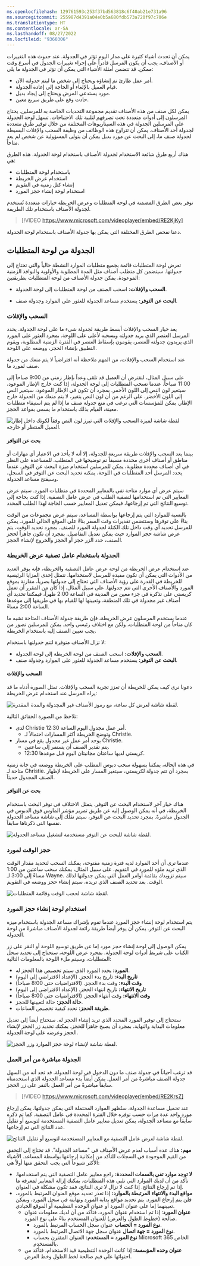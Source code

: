 ```yaml
---
ms.openlocfilehash: 129761593c253f37bd563818c6f40ab21e731a96
ms.sourcegitcommit: 255987d4391a04e0b5a680fdb573a720f97c706e
ms.translationtype: HT
ms.contentlocale: ar-SA
ms.lasthandoff: 08/27/2022
ms.locfileid: "9360306"
---
```

يمكن أن تحدث أشياء كثيرة على مدار اليوم تؤثر في الجدولة. عند حدوث هذه التغييرات أو الأصناف، يجب أن يكون المرسل قادراً على إجراء تغييرات الجدول في أسرع وقت ممكن. قد تتضمن أمثلة الأشياء التي يمكن أن تؤثر في الجدولة ما يلي:

-   أمر عمل طارئ تم إنشاؤه ويحتاج إلى شخص ما ليتم جدولته الآن.
-   قيام العميل بالإلغاء أو الحاجة إلى إعادة الجدولة.
-   مورد يستدعي المرض ويحتاج إلى إيجاد بديل.
-   حادث وقع على طريق سريع معين.

يمكن لكل صنف من هذه الأصناف تقديم مجموعة التحديات الخاصة به للمرسلين. يحتاج المرسلون إلى أدوات متعددة تحت تصرفهم لتلبية تلك الاحتياجات. تسهل لوحة الجدولة على المرسلين الجدولة في هذه السيناريوهات المختلفة من خلال توفير طرق متعددة لجدولة أحد الأصناف. يمكن أن تتراوح هذه الوظائف من وظيفة السحب والإفلات البسيطة لجدولة صنف ما، إلى البحث عن مورد بديل يمكن أن يتولى المسؤولية عن شخص لم يعد متاحاً.

هناك أربع طرق شائعة الاستخدام لجدولة الأصناف باستخدام لوحة الجدولة. هذه الطرق هي:

-   باستخدام لوحة المتطلبات
-   استخدام عرض الخريطة
-   إنشاء كتل زمنية في التقويم
-   استخدام لوحة إنشاء حجز المورد

توفر بعض الطرق المضمنة في لوحة المتطلبات وعرض الخريطة خيارات متعددة تُستخدم لجدولة الأصناف باستخدام تلك الطريقة.


>[!VIDEO https://www.microsoft.com/videoplayer/embed/RE2KjKy]

دعنا نفحص الطرق المختلفة التي يمكن بها جدولة الأصناف باستخدام لوحة الجدولة.


## <a name="schedule-from-the-requirements-panel"></a>الجدولة من لوحة المتطلبات

تعرض لوحة المتطلبات قائمة بجميع متطلبات الموارد النشطة حالياً والتي تحتاج إلى جدولتها. سيتضمن كل متطلب أصناف مثل المدة المطلوبة والأولوية والنوافذ الزمنية الموعودة. يمكن جدولة الأصناف من لوحة المتطلبات بطريقتين:

-   **السحب والإفلات:** اسحب الصنف من لوحة المتطلبات إلى لوحة الجدولة.

-   **البحث عن التوفر:** يستخدم مساعد الجدولة للعثور على الموارد وجدولة صنف.

### <a name="drag-and-drop"></a>السحب والإفلات

يعد خيار السحب والإفلات أبسط طريقة لجدولة شيء ما على لوحة الجدولة. يحدد المرسل العنصر الذي يريد جدولته ويسحبه لأعلى على اللوحة. بمجرد العثور على المورد الذي يريدون جدولته للعنصر، يقومون بإسقاط العنصر في الفترة الزمنية المطلوبة، ويقوم التطبيق بإنشاء الحجز، ووضعه على اللوحة.

عند استخدام السحب والإفلات، من المهم ملاحظة أنه افتراضياً لا يتم منعك من جدولة صنف لمورد ما.

على سبيل المثال، لنفترض أن العميل قد تلقى وعداً بإطار زمني من 9:00 صباحاً إلى 11:00 صباحاً. عندما تسحب المتطلبات إلى لوحة الجدولة، إذا كنت خارج الإطار الموعود، سيتغير لون النص إلى اللون الأحمر. بمجرد أن تكون في الإطار الموعود، سيتغير النص إلى اللون الأخضر. على الرغم من أن لون النص يتغير، لا يتم منعك من الجدولة خارج الإطار. يمكن للمؤسسات التي ترغب في منع جدولة صنف ما إذا لم يتم استيفاء متطلبات معينة، القيام بذلك باستخدام ما يسمى بقواعد الحجز.

![لقطة شاشة لميزة السحب والإفلات التي تبرز لون النص وفقاً لكونك داخل إطار العميل المنتظر أو خارجه.](../media/MSO-Unit3-1.png)

#### <a name="find-availability"></a>بحث عن التوافر

بينما يعد السحب والإفلات طريقة سريعة للجدولة، إلا أنه لا يأخذ في الاعتبار أي مهارات أو مناطق أو أصناف أخرى محددة مسبقاً تم توضيحها في المتطلب. للمساعدة على النظر في أي أصناف محددة مطلوبة، يمكن للمرسلين استخدام ميزة البحث عن التوفر. عندما يحدد المرسل أحد المتطلبات في اللوحة، يمكنه تحديد البحث عن التوفر في السجل، وسيفتح مساعد الجدولة.

سيتم عرض أي موارد متاحة تفي بالمعايير المحددة في متطلبات المورد. سيتم عرض المعايير التي تم استخدامها لتصفية الطلب في عرض عامل التصفية. إذا كنت بحاجة إلى توسيع النتائج التي تم إرجاعها، فيمكن تعديل المعايير حسب الحاجة لهذا الطلب المحدد.

بالنسبة للموارد التي يتم إرجاعها بواسطة المساعد، سيتم عرض مجموعات من الوقت بناءً على توفرها وستتضمن تقديرات وقت السفر بناءً على الموقع الحالي للمورد. يمكن للمرسل تحديد أي وقت داخل تلك الكتلة لجدولة المورد للصنف. بمجرد تحديد الوقت، يتم عرض شاشة حجز الموارد حيث يمكن تعديل التفاصيل. بمجرد أن تكون جاهزاً لحجز الصنف، حدد الزر حجز أو الحجز والخروج لإنشاء الحجز.

### <a name="scheduling-using-the-map-view-filter"></a>الجدولة باستخدام عامل تصفية عرض الخريطة

عند استخدام عرض الخريطة من لوحة عرض عامل التصفية والخريطة، فإنه يوفر العديد من الأدوات التي يمكن أن تكون مفيدة للمرسل لاستخدامها. تتمثل إحدى المزايا الرئيسية للخريطة في القدرة على رؤية الأصناف التي تحتاج إلى جدولتها بصرياً، مقارنة بموقع المورد والأصناف الأخرى التي تتم جدولتها. على سبيل المثال، إذا كان من المقرر أن تعمل كريستي على تذكرة في جزء معين من المدينة في الساعة 2:00 ظهراً، فيمكننا تحديد أي أصناف غير مجدولة في تلك المنطقة، وتعيينها لها للقيام بها في طريقها إلى موعدها الساعة 2:00 مساءً.

عندما يستخدم المرسلون عرض الخريطة، فإن طريقة جدولة الأصناف المتاحة تشبه ما كان متاحاً من لوحة المتطلبات، ولكن مع اختلاف رئيسي واحد. يمكن للمرسلين تصور من يجب تعيين الصنف إليه باستخدام الخريطة.

لا تزال الأصناف متوفرة لتتم جدولتها باستخدام:

-   **السحب والإفلات:** اسحب الصنف من لوحة الخريطة إلى لوحة الجدولة.
-   **البحث عن التوفر:** يستخدم مساعد الجدولة للعثور على الموارد وجدولة صنف.

#### <a name="drag-and-drop"></a>السحب والإفلات

دعونا نرى كيف يمكن للخريطة أن تعزز تجربة السحب والإفلات. تمثل الصورة أدناه ما قد يراه المرسل عند استخدام عرض الخريطة:

![لقطة شاشة لعرض كل ساعة، مع رموز الأصناف غير المجدولة والمدة المقدرة.](../media/MSO-Unit3-2.png)

نلاحظ من الصورة الحقائق التالية:

-   لدى Christie أمر عمل مجدول اليوم الساعة 12:30.
    -   وتوضح الخريطة أكثر المسارات احتمالاً لـ Christie.
-   يوجد أمر عمل غير مجدول يقع في مسار Christie.
    -   يتم تقدير الصنف أن يستمر إلى ساعتين.
    -   كريستي لديها ساعتان مجانيتان اليوم قبل موعدها 12:30.

في هذه الحالة، يمكننا بسهولة سحب دبوس المطلب على الخريطة ووضعه في خانة زمنية متاحة لـ Christie. بمجرد أن تتم جدولة لكريستي، سيتغير المسار على الخريطة لإظهار الصنف المجدول حديثاً.

#### <a name="find-availability"></a>بحث عن التوافر

هناك خيار آخر لاستخدام البحث عن التوفر. يتمثل الاختلاف في توفر البحث باستخدام الخريطة، في أنه يمكن الوصول إليه عن طريق تمرير مؤشر الماوس فوق الدبوس في الجدول مباشرةً. بمجرد تحديد البحث عن التوفر، سيتم نقلك إلى شاشة مساعد الجدولة نفسها التي ذكرناها سابقاً.

![لقطة شاشة للبحث عن التوفر مستخدمة لتشغيل مساعد الجدولة.](../media/MSO-Unit3-3.png)

### <a name="blocking-time-for-a-resource"></a>حجز الوقت لمورد

عندما ترى أن أحد الموارد لديه فترة زمنية مفتوحة، يمكنك السحب لتحديد مقدار الوقت الذي تريد ملؤه للمورد في التقويم. على سبيل المثال، يمكنك سحب ساعتين من 1:00 مساءً إلى 3:00 لـ Wayne. سيتم تزويدك بقائمة أوامر العمل التي يمكن جدولتها لذلك الوقت. بعد تحديد الصنف الذي تريده، سيتم إنشاء حجز ووضعه في التقويم.

![لقطة شاشة لحجب الوقت وقائمة المتطلبات.](../media/MSO-Unit3-5.png)

### <a name="using-the-create-resource-booking-panel"></a>استخدام لوحة إنشاء حجز المورد

يتم استخدام لوحة إنشاء حجز المورد عندما تقوم بإشراك مساعد الجدولة باستخدام ميزة البحث عن التوفر. يمكن أن يوفر أيضاً طريقة رائعة لجدولة الأصناف مباشرةً من لوحة الجدولة.

يمكن الوصول إلى لوحة إنشاء حجز مورد إما عن طريق توسيع اللوحة أو النقر على زر الكتاب على شريط أدوات لوحة الجدولة. بمجرد عرض اللوحة، ستحتاج إلى تحديد سجل المتطلبات، وسيتم ملء اللوحة بالمعلومات التالية:

-   **المورد:** يحدد المورد الذي سيتم تخصيص هذا الحجز له.
-   **تاريخ البدء:** تاريخ بدء الحجز. (الإعداد الافتراضي إلى اليوم)
-   **وقت البدء:** وقت بدء الحجز. (الافتراضيات حتى 8:00 صباحاً)
-   **تاريخ الانتهاء:** تاريخ انتهاء الحجز. (الإعداد الافتراضي إلى اليوم)
-   **وقت الانتهاء:** وقت انتهاء الحجز. (الافتراضيات حتى 8:00 صباحاً)
-   **حالة الحجز:** حالة لتعيينها للحجز.
-   **طريقة الحجز:** تحدد كيفية تخصيص الساعات.

ستحتاج إلى توفير المورد المحدد الذي تريد إنشاء الحجز له. ستحتاج أيضاً إلى تعديل معلومات البداية والنهاية. بمجرد أن يصبح جاهزاً للحجز، يمكنك تحديد زر الحجز لإنشاء الحجز وعرضه على لوحة الجدولة.

![لقطة شاشة لإنشاء لوحة حجز الموارد وزر الحجز.](../media/MSO-Unit3-6.png)

### <a name="scheduling-directly-from-a-work-order"></a>الجدولة مباشرة من أمر العمل

قد ترغب أحياناً في جدولة صنف ما دون الدخول في لوحة الجدولة. قد تجد أنه من السهل جدولة الصنف مباشرةً من أمر العمل. يمكن أيضاً بدء مساعد الجدولة الذي استخدمناه سابقاً مباشرةً من أمر العمل بالنقر على زر الحجز.

>[!VIDEO https://www.microsoft.com/videoplayer/embed/RE2KrsZ]

عند تحميل مساعدة الجدولة، ستُظهر الموارد المحتملة التي يمكن جدولتها. يمكن إرجاع مورد واحد عدة مرات حسب توفره خلال الفترة المحددة في عامل التصفية. كما تم ذكره سابقاً مع مساعد الجدولة، يمكن تعديل معايير عامل التصفية المستخدمة لتوسيع أو تقليل عدد النتائج التي تم إرجاعها.

![لقطة شاشة لعرض عامل التصفية مع المعايير المستخدمة لتوسيع أو تقليل النتائج.](../media/MSO-Unit3-7.png)

**مهم:** هناك عدة أسباب لعدم عرض الأصناف في "مساعد الجدولة". قد تحتاج إلى التحقق من القيم الموجودة في السجلات للتأكد من إمكانية إرجاعها بواسطة المساعد. الأشياء الأكثر شيوعاً التي يجب التحقق منها أولاً هي:

-   **لا توجد موارد تفي بالسمات المحددة:** راجع معايير عامل التصفية التي يتم استخدامها. تأكد من أن لديك الموارد التي تلبي هذه المتطلبات. يمكنك إزالة المعايير لمعرفة ما إذا تم إرجاع النتائج. إذا كنت لا تزال لا ترى النتائج، فقد تكون مشكلة في العنوان.
-   **مواقع البدء والانتهاء المرتبطة بالموارد:** إذا تعذر تحديد موقع العنوان المرتبط بالمورد، فلن يتم إرجاع المورد. يتم تحديد مواقع بداية المورد ونهايته في سجل المورد، ويمكن تعيينهما إما على عنوان المورد أو عنوان الوحدة التنظيمية أو الموقع الحيادي.
    -   **عنوان المورد**: إذا تم استخدام عنوان المورد، فتأكد من أن لديك معلومات عنوان صالحة (خطوط الطول والعرض) للعنوان المستخدم بناءً على نوع المورد.
        -   **نوع المورد = الحساب** عنوان سجل الحساب المرتبط بالمورد.
        -   **نوع المورد = جهة اتصال** عنوان سجل جهة الاتصال المرتبط بالمورد.
        -   **نوع المورد = المستخدم:** العنوان المقترن بحساب Microsoft 365 الخاص بالمستخدم.
    -   **عنوان وحده المؤسسة:** إذا كانت الوحدة التنظيمية قيد الاستخدام، فتأكد من احتوائها على قيم صالحة لخط الطول وخط العرض.
